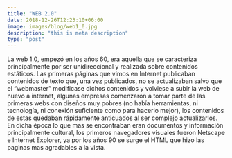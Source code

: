 ```yaml
---
title: "WEB 2.0"
date: 2018-12-26T12:23:10+06:00
image: images/blog/web1_0.jpg
description: "this is meta description"
type: "post"
---
```


La web 1.0, empezó en los años 60, era aquella que se caracteriza principalmente por ser unidireccional y realizada sobre contenidos estáticos. Las primeras páginas que vimos en Internet publicaban contenidos de texto que, una vez publicados, no se actualizaban salvo que el “webmaster” modificase dichos contenidos y volviese a subir la web de nuevo a internet, algunas empresas comenzaron a tomar parte de las primeras webs con diseños muy pobres (no había herramientas, ni tecnología, ni conexión suficiente como para hacerlo mejor), los contenidos de estas quedaban rápidamente anticuados al ser complejo actualizarlos.
En dicha época lo que mas se encontraban eran documentos y información principalmente cultural, los primeros navegadores visuales fueron Netscape e Internet Explorer, ya por los años 90 se surge el HTML que hizo las paginas mas agradables a la vista.